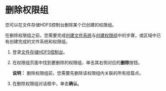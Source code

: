 # 删除权限组

您可以在文件存储HDFS控制台删除某个已创建的权限组。

在删除权限组之前，您需要完成[创建文件系统](/cn.zh-CN/快速入门/创建文件系统.md)与[创建权限组](/cn.zh-CN/快速入门/创建权限组.md)中的步骤，或区域中已有创建完成的文件系统和权限组。

1.  登录[文件存储HDFS控制台](https://dfs.console.aliyun.com)。

2.  在权限组页面中找到要删除的权限组，单击其右侧对应的**删除**按钮。

    **说明：** 删除权限组前，您需要先删除该权限组内关联的所有挂载点。

3.  在删除权限组对话框中，单击**确认**。


